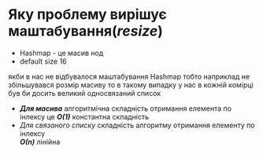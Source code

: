 # Яку проблему вирішує маштабування(*resize*)

* Hashmap - це масив нод
* default size 16 

якби в нас не відбувалося маштабування Hashmap тобто наприклад
не збільшувався розмір масиву то в такому випадку у нас
в кожній комірці був би досить великий односвязаний список
* ***Для масива*** алгоритмічна складність отримання елемента по інлексу це 
***О(1)*** константна складність 
* *Для связаного списку* складність алгоритму отримання елементу по інлексу  
***О(n)*** лінійна

